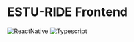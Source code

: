 # ESTU-RIDE Frontend
![ReactNative](https://img.shields.io/badge/React--Native-20232A?style=for-the-badge&logo=react&logoColor=61DAFB)
![Typescript](https://img.shields.io/badge/typescript-3178C6?style=for-the-badge&logo=javascript&logoColor=white)
